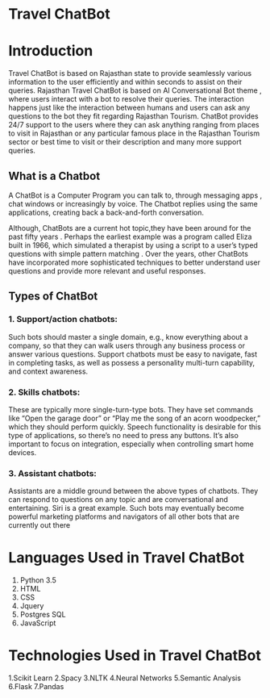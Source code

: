 # Travel ChatBot


# Introduction

Travel ChatBot is based on Rajasthan state to provide seamlessly  various information to the user efficiently and within seconds to assist on their queries.
Rajasthan Travel ChatBot is based on AI Conversational Bot theme , where users interact with a bot to resolve their queries. The interaction happens just like the interaction between humans and users can ask any questions to the bot they fit regarding Rajasthan Tourism. 
ChatBot provides 24/7 support to the users where they can ask anything ranging from places to visit in Rajasthan or any particular famous place in the Rajasthan Tourism sector or best time to visit or their description and many more support queries.

## What is a Chatbot

A ChatBot is a Computer Program you can talk to, through messaging apps , chat windows or increasingly by voice. The Chatbot replies using the same applications, creating back a back-and-forth conversation.

Although, ChatBots are a current hot topic,they have been around for the past fifty years . Perhaps the earliest example was a program called Eliza built
in 1966, which simulated a therapist by using a script to a user’s typed questions with simple pattern matching . Over the years, other ChatBots have incorporated more sophisticated techniques to better understand user questions and provide more relevant and useful responses.

## Types of ChatBot

  ### 1.  Support/action chatbots:
Such bots should master a single domain, e.g., know everything about a company, so that they can walk users through any business process or answer various questions. Support chatbots must be easy to navigate, fast in completing tasks, as well as possess a personality multi-turn capability, and context awareness.
 
  ### 2.   Skills chatbots:
These are typically more single-turn-type bots. They have set commands like “Open the garage door” or “Play me the song of an acorn woodpecker,” which they should perform quickly. Speech functionality is desirable for this type of applications, so there’s no need to press any buttons. It’s also important to focus on integration, especially when controlling smart home devices. 

  ### 3. Assistant chatbots:
Assistants are a middle ground between the above types of chatbots. They can respond to questions on any topic and are conversational and entertaining. Siri is a great example. Such bots may eventually become powerful marketing platforms and navigators of all other bots that are currently out there


# Languages Used in Travel ChatBot
1.  Python 3.5
2.  HTML 
3.  CSS
4.  Jquery
5.  Postgres SQL
6.  JavaScript

# Technologies Used in Travel ChatBot
1.Scikit Learn
2.Spacy
3.NLTK
4.Neural Networks
5.Semantic Analysis
6.Flask
7.Pandas


